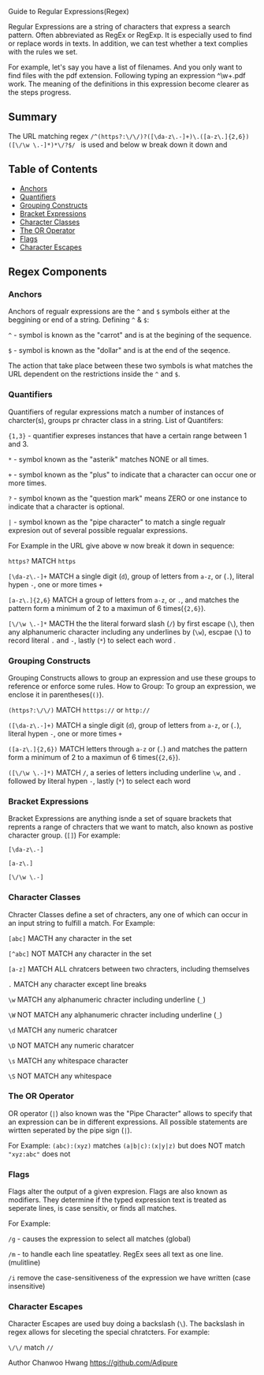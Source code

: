 Guide to Regular Expressions(Regex)

Regular Expressions are a string of characters that express a search pattern. Often abbreviated as RegEx or RegExp. It is especially used to find or replace words in texts. In addition, we can test whether a text complies with the rules we set.

For example, let's say you have a list of filenames. And you only want to find files with the pdf extension. Following typing an expression ^\w+\.pdf work. The meaning of the definitions in this expression become clearer as the steps progress.

## Summary

The URL matching regex ```/^(https?:\/\/)?([\da-z\.-]+)\.([a-z\.]{2,6})([\/\w \.-]*)*\/?$/ ``` is used and below w break down it down and 

## Table of Contents

- [Anchors](#anchors)
- [Quantifiers](#quantifiers)
- [Grouping Constructs](#grouping-constructs)
- [Bracket Expressions](#bracket-expressions)
- [Character Classes](#character-classes)
- [The OR Operator](#the-or-operator)
- [Flags](#flags)
- [Character Escapes](#character-escapes)

## Regex Components

### Anchors
Anchors of regualr expressions are the `^` and `$` symbols either at the beggining or end of a string. 
Defining `^` & `$`: 

`^` -  symbol is known as the "carrot" and is at the begining of the sequence.

`$` -  symbol is known as the "dollar" and is at the end of the seqence. 

The action that take place between these two symbols is what matches the URL dependent on the restrictions inside the `^` and `$`.


### Quantifiers
Quantifiers of regular expressions match a number of instances of charcter(s), groups pr chracter class in a string. 
List of Quantifers: 

`{1,3}` -  quantifier expreses instances that have a certain range between 1 and 3.

`*` -  symbol known as the "asterik" matches NONE or all times.

`+` -  symbol known as the "plus" to indicate that a character can occur one or more times.

`?` -  symbol known as the "question mark" means ZERO or one instance to  indicate that a character is optional. 


`|` -   symbol known as the "pipe character" to match a single regualr expresion out of several possible regualar expressions.

For Example in the URL give above w now break it down in sequence: 

`https?`  MATCH `https`

`[\da-z\.-]+`  MATCH a single digit (`d`), group of letters from `a-z`, or (`.`), literal hypen `-`, one or more times `+`

`[a-z\.]{2,6}`  MATCH a group of letters from  `a-z`, or `.`, and matches the pattern form a minimum of 2 to a maximun of 6 times(`{2,6}`).

`[\/\w \.-]*`  MACTH the the literal forward slash (`/`) by first escape (`\`), then any alphanumeric character including any underlines by (`\w`), escpae (`\`) to record literal `.` and `-`, lastly (`*`) to select each word .

### Grouping Constructs
Grouping Constructs allows to group an expression and use these groups to reference or enforce some rules. 
How to Group: 
To group an expression, we enclose it in parentheses(`()`). 

`(https?:\/\/)` MATCH `htttps://` or `http://`

`([\da-z\.-]+)`  MATCH  a single digit (`d`), group of letters from  `a-z`, or (`.`), literal hypen `-`, one or more times `+`

`([a-z\.]{2,6})`   MATCH letters through `a-z` or (`.`) and matches the pattern form a minimum of 2 to a maximun of 6 times(`{2,6}`). 

`([\/\w \.-]*)`  MATCH `/`, a series of letters including underline `\w`, and `.` followed by literal hypen `-`, lastly (`*`) to select each word


### Bracket Expressions
Bracket Expressions are anything isnde a set of square brackets that reprents a range of chracters that we want to match, also known as postive character group. (`[]`)
For example: 

`[\da-z\.-]`

`[a-z\.]`

`[\/\w \.-]`

### Character Classes
Chracter Classes define a set of chracters, any one of which can occur in an input string to fulfill a match.
For Example: 

`[abc]`   MACTH any character in the set

`[^abc]`  NOT MATCH any character in the set 

`[a-z]`  MATCH ALL chratcers between two chracters, including themselves

`.`  MATCH any character except line breaks

`\w`  MATCH any alphanumeric chracter including underline (`_`)

`\W`  NOT MATCH any alphanumeric chracter including underline (`_`)

`\d`  MATCH any numeric charatcer 

`\D`  NOT MATCH any numeric charatcer 

`\s`  MATCH any whitespace character 

`\S`  NOT MATCH any whitespace 

### The OR Operator
OR operator (`|`) also known was the "Pipe Character" allows to specify that an expression can be in different expressions. All possible statements are wirtten seperated by the pipe sign (`|`). 

For Example: 
`(abc):(xyz)` matches `(a|b|c):(x|y|z)` but does NOT match `"xyz:abc"` does not 

### Flags
Flags alter the output of a given expresion. Flags are also known as modifiers. They determine if the typed expression text is treated as seperate lines, is case sensitiv, or finds all matches. 

For Example: 

`/g` - causes the expression to select all matches (global)

`/m` - to handle each line speatatley. RegEx sees all text as one line. (mulitline)

`/i`  remove the case-sensitiveness of the expression we have written (case insensitive)

### Character Escapes
Character Escapes are used buy doing a backslash (`\`). The backslash in regex allows for sleceting the special chratcters. 
For example:

`\/\/`  match  `//`

Author
Chanwoo Hwang 
https://github.com/Adipure